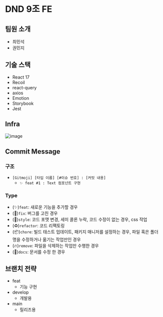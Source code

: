 # DND 9조 FE

## 팀원 소개

- 최민석
- 권민지

## 기술 스택

- React 17
- Recoil
- react-query
- axios
- Emotion
- Storybook
- Jest
## Infra

![image](https://s3.us-west-2.amazonaws.com/secure.notion-static.com/60d1f86e-b3df-4454-ab04-ed2f79c40a89/FE.png?X-Amz-Algorithm=AWS4-HMAC-SHA256&X-Amz-Content-Sha256=UNSIGNED-PAYLOAD&X-Amz-Credential=AKIAT73L2G45EIPT3X45%2F20220127%2Fus-west-2%2Fs3%2Faws4_request&X-Amz-Date=20220127T062046Z&X-Amz-Expires=86400&X-Amz-Signature=a3b0059d85e75884d1348731a50eea4caa91b1c579512af219caf6bd99521e6d&X-Amz-SignedHeaders=host&response-content-disposition=filename%20%3D%22FE.png%22&x-id=GetObject)

## Commit Message

### 구조

- `[Gitmoji] [타입 이름] [#이슈 번호] : [커밋 내용]`
  - `✨ feat #1 : Text 컴포넌트 구현`

### Type

- (✨)`feat`: 새로운 기능을 추가할 경우
- (🐛)`fix`: 버그를 고친 경우
- (🎨)`style`: 코드 포맷 변경, 세미 콜론 누락, 코드 수정이 없는 경우, css 작업
- (♻️)`refactor`: 코드 리팩토링
- (📦)`chore`: 빌드 태스트 업데이트, 패키지 매니저를 설정하는 경우, 파일 혹은 폴더명을 수정하거나 옮기는 작업만인 경우
- (🔥)`remove`: 파일을 삭제하는 작업만 수행한 경우
- (📝)`docs`: 문서를 수정 한 경우

## 브랜치 전략

- feat
    - 기능 구현
- develop
    - 개발용
- main
    - 릴리즈용